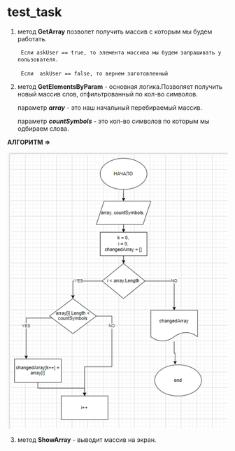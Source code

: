 # test_task

1. метод **GetArray**   позволет получить массив с которым мы будем работать. 

        Если askUser == true, то элемента массива мы будем запрашивать у пользователя.

        Если  askUser == false, то вернем заготовленный
2.   метод **GetElementsByParam**  - основная логика.Позволяет получить новый массив        слов, отфильтрованный по кол-во символов.

        параметр __*array*__ - это наш начальный перебираемый массив.

        параметр __*countSymbols*__ - это кол-во символов по которым мы одбираем слова.

**АЛГОРИТМ =>**

![](algorithm.png)

3. метод **ShowArray**  - выводит массив на экран.

